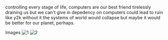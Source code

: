 controlling every stage of life, computers are our best friend
tirelessly draining us but we can't give in
depedency on computers could lead to ruin
like y2k without it the systems of world would collapse
but maybe it would be better for our planet, perhaps.



Images
![1](https://www.slantmagazine.com/wp-content/uploads/2018/10/theylive.jpg)
![2](https://mk0analyticsindf35n9.kinstacdn.com/wp-content/uploads/2019/12/terminator_dark_fate.jpg)
